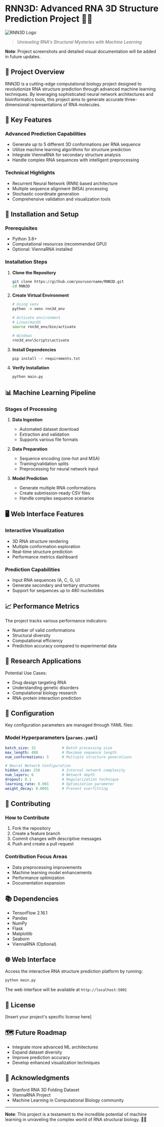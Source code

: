 # RNN3D: Advanced RNA 3D Structure Prediction Project 🧬🔬

![RNN3D Logo](./static/img)

> *Unraveling RNA's Structural Mysteries with Machine Learning*

**Note**: Project screenshots and detailed visual documentation will be added in future updates.

## 🌟 Project Overview

RNN3D is a cutting-edge computational biology project designed to revolutionize RNA structure prediction through advanced machine learning techniques. By leveraging sophisticated neural network architectures and bioinformatics tools, this project aims to generate accurate three-dimensional representations of RNA molecules.

## 🔬 Key Features

### Advanced Prediction Capabilities
- Generate up to 5 different 3D conformations per RNA sequence
- Utilize machine learning algorithms for structure prediction
- Integrate ViennaRNA for secondary structure analysis
- Handle complex RNA sequences with intelligent preprocessing

### Technical Highlights
- Recurrent Neural Network (RNN) based architecture
- Multiple sequence alignment (MSA) processing
- Stochastic coordinate generation
- Comprehensive validation and visualization tools

## 🚀 Installation and Setup

### Prerequisites
- Python 3.8+
- Computational resources (recommended GPU)
- Optional: ViennaRNA installed

### Installation Steps

1. **Clone the Repository**
   ```bash
   git clone https://github.com/yourusername/RNN3D.git
   cd RNN3D
   ```

2. **Create Virtual Environment**
   ```bash
   # Using venv
   python -m venv rnn3d_env
   
   # Activate environment
   # Linux/macOS
   source rnn3d_env/bin/activate
   
   # Windows
   rnn3d_env\Scripts\activate
   ```

3. **Install Dependencies**
   ```bash
   pip install -r requirements.txt
   ```

4. **Verify Installation**
   ```bash
   python main.py
   ```

## 📊 Machine Learning Pipeline

### Stages of Processing
1. **Data Ingestion**
   - Automated dataset download
   - Extraction and validation
   - Supports various file formats

2. **Data Preparation**
   - Sequence encoding (one-hot and MSA)
   - Training/validation splits
   - Preprocessing for neural network input

3. **Model Prediction**
   - Generate multiple RNA conformations
   - Create submission-ready CSV files
   - Handle complex sequence scenarios

## 🖥️ Web Interface Features

### Interactive Visualization
- 3D RNA structure rendering
- Multiple conformation exploration
- Real-time structure prediction
- Performance metrics dashboard

### Prediction Capabilities
- Input RNA sequences (A, C, G, U)
- Generate secondary and tertiary structures
- Support for sequences up to 480 nucleotides

## 📈 Performance Metrics

The project tracks various performance indicators:
- Number of valid conformations
- Structural diversity
- Computational efficiency
- Prediction accuracy compared to experimental data

## 🧪 Research Applications

Potential Use Cases:
- Drug design targeting RNA
- Understanding genetic disorders
- Computational biology research
- RNA-protein interaction prediction

## 🔧 Configuration

Key configuration parameters are managed through YAML files:

### Model Hyperparameters (`params.yaml`)
```yaml
batch_size: 32            # Batch processing size
max_length: 480           # Maximum sequence length
num_conformations: 5      # Multiple structure generations

# Neural Network Configuration
hidden_size: 256          # Internal network complexity
num_layers: 6             # Network depth
dropout: 0.1              # Regularization technique
learning_rate: 0.001      # Optimization parameter
weight_decay: 0.0001      # Prevent overfitting
```

## 🤝 Contributing

### How to Contribute
1. Fork the repository
2. Create a feature branch
3. Commit changes with descriptive messages
4. Push and create a pull request

### Contribution Focus Areas
- Data preprocessing improvements
- Machine learning model enhancements
- Performance optimization
- Documentation expansion

## 📚 Dependencies

- TensorFlow 2.16.1
- Pandas
- NumPy
- Flask
- Matplotlib
- Seaborn
- ViennaRNA (Optional)

## 🌐 Web Interface

Access the interactive RNA structure prediction platform by running:
```bash
python main.py
```

The web interface will be available at `http://localhost:5001`

## 📜 License

[Insert your project's specific license here]

## 🗺️ Future Roadmap

- Integrate more advanced ML architectures
- Expand dataset diversity
- Improve prediction accuracy
- Develop enhanced visualization techniques

## 🙏 Acknowledgments

- Stanford RNA 3D Folding Dataset
- ViennaRNA Project
- Machine Learning in Computational Biology community

---

**Note**: This project is a testament to the incredible potential of machine learning in unraveling the complex world of RNA structural biology. 🧬🤖
